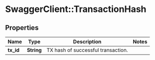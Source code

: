 # SwaggerClient::TransactionHash

## Properties
Name | Type | Description | Notes
------------ | ------------- | ------------- | -------------
**tx_id** | **String** | TX hash of successful transaction. | 

